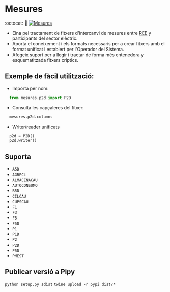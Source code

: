 # Mesures

:octocat: :hammer:
[![Mesures](https://img.shields.io/badge/version-1.8.1-green.svg?style=flat&logo=python)](https://pypi.org/project/mesures/)

- Eina pel tractament de fitxers d'intercanvi de mesures entre [REE](https://www.ree.es) y participants del sector elèctric.
- Aporta el coneixement i els formats necessaris per a crear fitxers amb el format unificat i establert per l'Operador del Sistema.
- Afegeix suport per a llegir i tractar de forma més entenedora y esquematitzada fitxers críptics.

## Exemple de fàcil utilització:

- Importa per nom:
```python
  from mesures.p2d import P2D
```

- Consulta les capçaleres del fitxer:
```python
  mesures.p2d.columns
```

- Writer/reader unificats
```python
  p2d = P2D()
  p2d.writer()
```
## Suporta
- `A5D`
- `AGRECL`
- `ALMACENACAU`
- `AUTOCONSUMO`
- `B5D`
- `CILCAU`
- `CUPSCAU`
- `F1`
- `F3`
- `F5`
- `F5D`
- `P1`
- `P1D`
- `P2`
- `P2D`
- `P5D`
- `PMEST`

## Publicar versió a Pipy

`python setup.py sdist`
`twine upload -r pypi dist/*`
